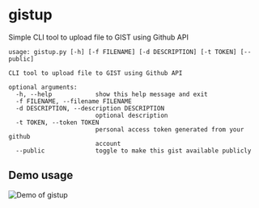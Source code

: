 # gistup
Simple CLI tool to upload file to GIST using Github API

```
usage: gistup.py [-h] [-f FILENAME] [-d DESCRIPTION] [-t TOKEN] [--public]

CLI tool to upload file to GIST using Github API

optional arguments:
  -h, --help            show this help message and exit
  -f FILENAME, --filename FILENAME
  -d DESCRIPTION, --description DESCRIPTION
                        optional description
  -t TOKEN, --token TOKEN
                        personal access token generated from your github
                        account
  --public              toggle to make this gist available publicly
```


## Demo usage
![Demo of gistup](https://raw.githubusercontent.com/liisberg/gistup/master/demo.gif)


